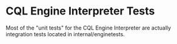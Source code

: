 # CQL Engine Interpreter Tests

Most of the "unit tests" for the CQL Engine Interpreter are actually integration tests located in internal/enginetests.